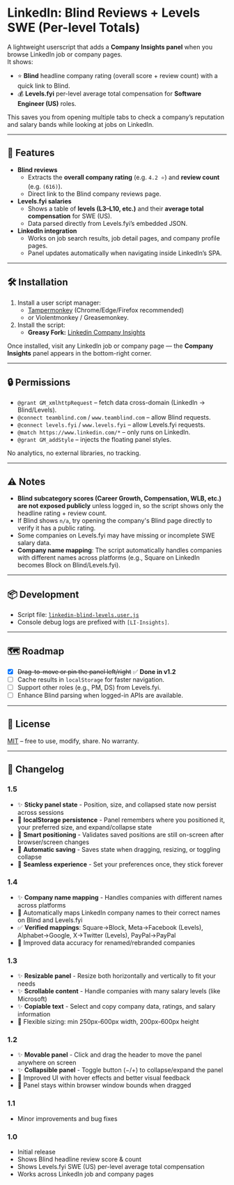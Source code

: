 # LinkedIn: Blind Reviews + Levels SWE (Per-level Totals)

A lightweight userscript that adds a **Company Insights panel** when you browse LinkedIn job or company pages.  
It shows:

- ⭐ **Blind** headline company rating (overall score + review count) with a quick link to Blind.
- 💰 **Levels.fyi** per-level average total compensation for **Software Engineer (US)** roles.

This saves you from opening multiple tabs to check a company’s reputation and salary bands while looking at jobs on LinkedIn.

---

## 📸 Features

- **Blind reviews**
  - Extracts the **overall company rating** (e.g. `4.2 ⭐`) and **review count** (e.g. `(616)`).
  - Direct link to the Blind company reviews page.
- **Levels.fyi salaries**
  - Shows a table of **levels (L3–L10, etc.)** and their **average total compensation** for SWE (US).
  - Data parsed directly from Levels.fyi’s embedded JSON.
- **LinkedIn integration**
  - Works on job search results, job detail pages, and company profile pages.
  - Panel updates automatically when navigating inside LinkedIn’s SPA.

---

## 🛠 Installation

1. Install a user script manager:
   - [Tampermonkey](https://www.tampermonkey.net/) (Chrome/Edge/Firefox recommended)  
   - or Violentmonkey / Greasemonkey.
2. Install the script:
   - **Greasy Fork:** [Linkedin Company Insights](https://greasyfork.org/en/scripts/548292-linkedin-company-insights)

Once installed, visit any LinkedIn job or company page — the **Company Insights** panel appears in the bottom-right corner.

---

## 🔒 Permissions

- `@grant GM_xmlhttpRequest` – fetch data cross-domain (LinkedIn → Blind/Levels).
- `@connect teamblind.com` / `www.teamblind.com` – allow Blind requests.
- `@connect levels.fyi` / `www.levels.fyi` – allow Levels.fyi requests.
- `@match https://www.linkedin.com/*` – only runs on LinkedIn.
- `@grant GM_addStyle` – injects the floating panel styles.

No analytics, no external libraries, no tracking.

---

## ⚠️ Notes

- **Blind subcategory scores (Career Growth, Compensation, WLB, etc.) are not exposed publicly** unless logged in, so the script shows only the headline rating + review count.
- If Blind shows `n/a`, try opening the company's Blind page directly to verify it has a public rating.
- Some companies on Levels.fyi may have missing or incomplete SWE salary data.
- **Company name mapping**: The script automatically handles companies with different names across platforms (e.g., Square on LinkedIn becomes Block on Blind/Levels.fyi).

---

## 📦 Development

- Script file: [`linkedin-blind-levels.user.js`](./linkedin-blind-levels.user.js)  
- Console debug logs are prefixed with `[LI-Insights]`.

---

## 🗺 Roadmap

- [x] ~~Drag-to-move or pin the panel left/right~~ ✅ **Done in v1.2**
- [ ] Cache results in `localStorage` for faster navigation.  
- [ ] Support other roles (e.g., PM, DS) from Levels.fyi.  
- [ ] Enhance Blind parsing when logged-in APIs are available.

---

## 📜 License

[MIT](./LICENSE) – free to use, modify, share. No warranty.

---

## 🔄 Changelog

### 1.5
- ✨ **Sticky panel state** - Position, size, and collapsed state now persist across sessions
- 💾 **localStorage persistence** - Panel remembers where you positioned it, your preferred size, and expand/collapse state
- 🎯 **Smart positioning** - Validates saved positions are still on-screen after browser/screen changes
- 📱 **Automatic saving** - Saves state when dragging, resizing, or toggling collapse
- 🔄 **Seamless experience** - Set your preferences once, they stick forever

### 1.4
- ✨ **Company name mapping** - Handles companies with different names across platforms
- 🔧 Automatically maps LinkedIn company names to their correct names on Blind and Levels.fyi
- ✅ **Verified mappings**: Square→Block, Meta→Facebook (Levels), Alphabet→Google, X→Twitter (Levels), PayPal→PayPal
- 🚀 Improved data accuracy for renamed/rebranded companies

### 1.3
- ✨ **Resizable panel** - Resize both horizontally and vertically to fit your needs
- ✨ **Scrollable content** - Handle companies with many salary levels (like Microsoft)
- ✨ **Copiable text** - Select and copy company data, ratings, and salary information
- 🎨 Flexible sizing: min 250px-600px width, 200px-600px height

### 1.2
- ✨ **Movable panel** - Click and drag the header to move the panel anywhere on screen
- ✨ **Collapsible panel** - Toggle button (−/+) to collapse/expand the panel
- 🎨 Improved UI with hover effects and better visual feedback
- 🐛 Panel stays within browser window bounds when dragged

### 1.1
- Minor improvements and bug fixes

### 1.0
- Initial release
- Shows Blind headline review score & count
- Shows Levels.fyi SWE (US) per-level average total compensation
- Works across LinkedIn job and company pages
